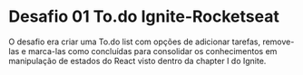 # Desafio 01 To.do Ignite-Rocketseat
O desafio era criar uma To.do list com opções de adicionar tarefas, remove-las e marca-las como concluídas para consolidar os conhecimentos em manipulação de estados do React visto dentro da chapter I do Ignite.
